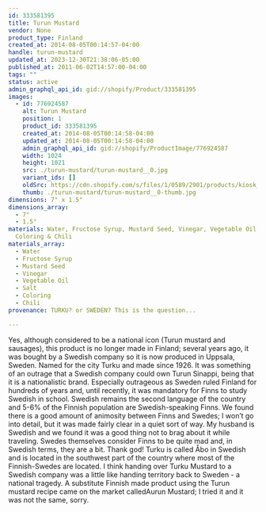 ```yaml
---
id: 333581395
title: Turun Mustard
vendor: None
product_type: Finland
created_at: 2014-08-05T00:14:57-04:00
handle: turun-mustard
updated_at: 2023-12-30T21:38:06-05:00
published_at: 2011-06-02T14:57:00-04:00
tags: ""
status: active
admin_graphql_api_id: gid://shopify/Product/333581395
images:
  - id: 776924587
    alt: Turun Mustard
    position: 1
    product_id: 333581395
    created_at: 2014-08-05T00:14:58-04:00
    updated_at: 2014-08-05T00:14:58-04:00
    admin_graphql_api_id: gid://shopify/ProductImage/776924587
    width: 1024
    height: 1021
    src: ./turun-mustard/turun-mustard__0.jpg
    variant_ids: []
    oldSrc: https://cdn.shopify.com/s/files/1/0589/2901/products/kiosk_fi_TURUNMUSTARD.jpeg?v=1407212098
    thumb: ./turun-mustard/turun-mustard__0-thumb.jpg
dimensions: 7" x 1.5"
dimensions_array:
  - 7"
  - 1.5"
materials: Water, Fructose Syrup, Mustard Seed, Vinegar, Vegetable Oil, Salt,
  Coloring & Chili
materials_array:
  - Water
  - Fructose Syrup
  - Mustard Seed
  - Vinegar
  - Vegetable Oil
  - Salt
  - Coloring
  - Chili
provenance: TURKU? or SWEDEN? This is the question...

---
```


Yes, although considered to be a national icon (Turun mustard and sausages), this product is no longer made in Finland; several years ago, it was bought by a Swedish company so it is now produced in Uppsala, Sweden. Named for the city Turku and made since 1926. It was something of an outrage that a Swedish company could own Turun Sinappi, being that it is a nationalistic brand. Especially outrageous as Sweden ruled Finland for hundreds of years and, until recently, it was mandatory for Finns to study Swedish in school. Swedish remains the second language of the country and 5-6% of the Finnish population are Swedish-speaking Finns. We found there is a good amount of animosity between Finns and Swedes; I won’t go into detail, but it was made fairly clear in a quiet sort of way. My husband is Swedish and we found it was a good thing not to brag about it while traveling. Swedes themselves consider Finns to be quite mad and, in Swedish terms, they are a bit. Thank god! Turku is called Åbo in Swedish and is located in the southwest part of the country where most of the Finnish-Swedes are located. I think handing over Turku Mustard to a Swedish company was a little like handing territory back to Sweden - a national tragedy. A substitute Finnish made product using the Turun mustard recipe came on the market calledAurun Mustard; I tried it and it was not the same, sorry.